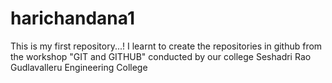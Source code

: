 # harichandana1
This is my first repository...!
I learnt to create the repositories in github from the workshop "GIT and GITHUB" conducted by our college Seshadri Rao Gudlavalleru Engineering College
